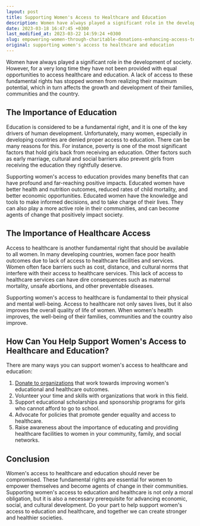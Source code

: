 ```yaml
---
layout: post
title: Supporting Women's Access to Healthcare and Education
description: Women have always played a significant role in the development of society. However, for a very long time they have not been provided with equal opportunities to access healthcare and education. A lack of access to these fundamental rights has stopped women from realizing their maximum potential, which in turn affects the growth and development of their families, communities and the country.
date: 2023-03-18 16:47:45 +0300
last_modified_at: 2023-03-22 14:59:24 +0300
slug: empowering-women-through-charitable-donations-enhancing-access-to-healthcare-and-education
original: supporting women's access to healthcare and education
---
```

Women have always played a significant role in the development of society. However, for a very long time they have not been provided with equal opportunities to access healthcare and education. A lack of access to these fundamental rights has stopped women from realizing their maximum potential, which in turn affects the growth and development of their families, communities and the country.

## The Importance of Education

Education is considered to be a fundamental right, and it is one of the key drivers of human development. Unfortunately, many women, especially in developing countries are denied proper access to education. There can be many reasons for this. For instance, poverty is one of the most significant factors that hold girls back from receiving an education. Other factors such as early marriage, cultural and social barriers also prevent girls from receiving the education they rightfully deserve.

Supporting women's access to education provides many benefits that can have profound and far-reaching positive impacts. Educated women have better health and nutrition outcomes, reduced rates of child mortality, and better economic opportunities. Educated women have the knowledge and tools to make informed decisions, and to take charge of their lives. They can also play a more active role in their communities, and can become agents of change that positively impact society.

## The Importance of Healthcare Access

Access to healthcare is another fundamental right that should be available to all women. In many developing countries, women face poor health outcomes due to lack of access to healthcare facilities and services. Women often face barriers such as cost, distance, and cultural norms that interfere with their access to healthcare services. This lack of access to healthcare services can have dire consequences such as maternal mortality, unsafe abortions, and other preventable diseases.

Supporting women's access to healthcare is fundamental to their physical and mental well-being. Access to healthcare not only saves lives, but it also improves the overall quality of life of women. When women's health improves, the well-being of their families, communities and the country also improve.

## How Can You Help Support Women's Access to Healthcare and Education?

There are many ways you can support women's access to healthcare and education:

1. [Donate to organizations](/women-s-charities/empowering-women-worldwide-a-comprehensive-guide-to-charities-supporting-women-s-health-education-employment-and-equality.html) that work towards improving women's educational and healthcare outcomes.
2. Volunteer your time and skills with organizations that work in this field.
3. Support educational scholarships and sponsorship programs for girls who cannot afford to go to school.
4. Advocate for policies that promote gender equality and access to healthcare.
5. Raise awareness about the importance of educating and providing healthcare facilities to women in your community, family, and social networks.

## Conclusion

Women's access to healthcare and education should never be compromised. These fundamental rights are essential for women to empower themselves and become agents of change in their communities. Supporting women's access to education and healthcare is not only a moral obligation, but it is also a necessary prerequisite for advancing economic, social, and cultural development. Do your part to help support women's access to education and healthcare, and together we can create stronger and healthier societies.